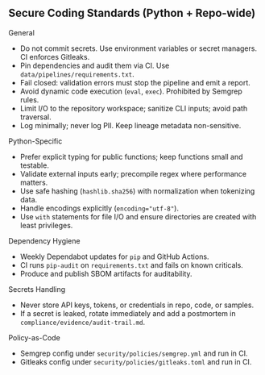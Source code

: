 ## Secure Coding Standards (Python + Repo-wide)

General
- Do not commit secrets. Use environment variables or secret managers. CI enforces Gitleaks.
- Pin dependencies and audit them via CI. Use `data/pipelines/requirements.txt`.
- Fail closed: validation errors must stop the pipeline and emit a report.
- Avoid dynamic code execution (`eval`, `exec`). Prohibited by Semgrep rules.
- Limit I/O to the repository workspace; sanitize CLI inputs; avoid path traversal.
- Log minimally; never log PII. Keep lineage metadata non-sensitive.

Python-Specific
- Prefer explicit typing for public functions; keep functions small and testable.
- Validate external inputs early; precompile regex where performance matters.
- Use safe hashing (`hashlib.sha256`) with normalization when tokenizing data.
- Handle encodings explicitly (`encoding="utf-8"`).
- Use `with` statements for file I/O and ensure directories are created with least privileges.

Dependency Hygiene
- Weekly Dependabot updates for `pip` and GitHub Actions.
- CI runs `pip-audit` on `requirements.txt` and fails on known criticals.
- Produce and publish SBOM artifacts for auditability.

Secrets Handling
- Never store API keys, tokens, or credentials in repo, code, or samples.
- If a secret is leaked, rotate immediately and add a postmortem in `compliance/evidence/audit-trail.md`.

Policy-as-Code
- Semgrep config under `security/policies/semgrep.yml` and run in CI.
- Gitleaks config under `security/policies/gitleaks.toml` and run in CI.


